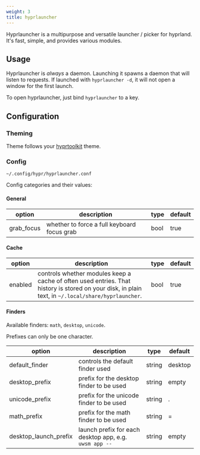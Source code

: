 ```yaml
---
weight: 3
title: hyprlauncher
---
```


Hyprlauncher is a multipurpose and versatile launcher / picker for hyprland. It's fast, simple, and provides
various modules.

## Usage

Hyprlauncher is _always_ a daemon. Launching it spawns a daemon that will listen to
requests. If launched with `hyprlauncher -d`, it will not open a window for the first launch.

To open hyprlauncher, just bind `hyprlauncher` to a key.

## Configuration

### Theming

Theme follows your [hyprtoolkit](../hyprtoolkit) theme.

### Config

`~/.config/hypr/hyprlauncher.conf`

Config categories and their values:

#### General

| option | description | type | default |
| -- | -- | -- | -- |
| grab_focus | whether to force a full keyboard focus grab | bool | true |


#### Cache

| option | description | type | default |
| -- | -- | -- | -- |
| enabled | controls whether modules keep a cache of often used entries. That history is stored on your disk, in plain text, in `~/.local/share/hyprlauncher`. | bool | true |

#### Finders

Available finders: `math`, `desktop`, `unicode`.

Prefixes can only be one character.

| option | description | type | default |
| -- | -- | -- | -- |
| default_finder | controls the default finder used | string | desktop |
| desktop_prefix | prefix for the desktop finder to be used | string | empty |
| unicode_prefix | prefix for the unicode finder to be used | string | . |
| math_prefix | prefix for the math finder to be used | string | = |
| desktop_launch_prefix | launch prefix for each desktop app, e.g. `uwsm app -- ` | string | empty |

